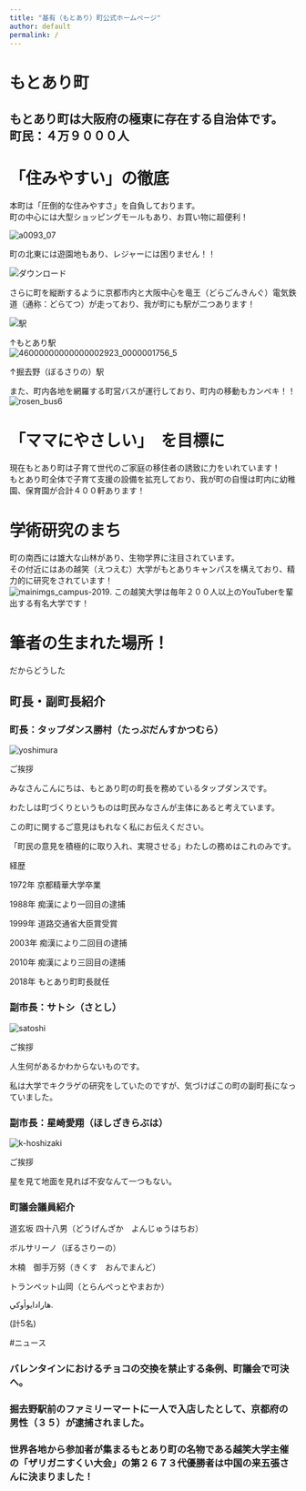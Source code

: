 ```yaml
---
title: "基有（もとあり）町公式ホームページ"
author: default
permalink: /
---
```


# もとあり町

もとあり町は大阪府の極東に存在する自治体です。  
町民：４万９０００人
---
# 「住みやすい」の徹底

本町は「圧倒的な住みやすさ」を自負しております。  
町の中心には大型ショッピングモールもあり、お買い物に超便利！  

![a0093_07](https://user-images.githubusercontent.com/104198390/164754937-1638f5c1-9867-48c6-becb-e489254aac0b.jpeg)  

町の北東には遊園地もあり、レジャーには困りません！！  

![ダウンロード](https://user-images.githubusercontent.com/104198390/164755366-0c92c9cf-3131-4822-bcca-69297ee7d2c2.jpeg)  

さらに町を縦断するように京都市内と大阪中心を竜王（どらごんきんぐ）電気鉄道（通称：どらてつ）が走っており、我が町にも駅が二つあります！  

![駅](https://user-images.githubusercontent.com/104198390/164758351-85e08abd-e734-4b94-b20e-f1dc215b8178.jpeg) 

↑もとあり駅  
![46000000000000002923_0000001756_5](https://user-images.githubusercontent.com/104198390/164758560-7350c177-2a4c-4912-90f7-eb00d786eaec.jpeg)  


↑掘去野（ぼるさりの）駅  

また、町内各地を網羅する町営バスが運行しており、町内の移動もカンペキ！！  
![rosen_bus6](https://user-images.githubusercontent.com/104198390/164759301-e3404a0f-42a8-4ae3-b258-8668d4bcb465.jpeg)  

# 「ママにやさしい」　を目標に

現在もとあり町は子育て世代のご家庭の移住者の誘致に力をいれています！  
もとあり町全体で子育て支援の設備を拡充しており、我が町の自慢は町内に幼稚園、保育園が合計４００軒あります！

# 学術研究のまち

町の南西には雄大な山林があり、生物学界に注目されています。  
その付近にはあの越笑（えつえむ）大学がもとありキャンパスを構えており、精力的に研究をされています！  
![mainimgs_campus-2019](https://user-images.githubusercontent.com/104198390/164761526-92a2808a-587d-4b53-905f-4eae03108593.jpeg). 
この越笑大学は毎年２００人以上のYouTuberを輩出する有名大学です！  

# 筆者の生まれた場所！

だからどうした

## 町長・副町長紹介

### 町長：タップダンス勝村（たっぷだんすかつむら）  
![yoshimura](https://user-images.githubusercontent.com/104198390/164762437-b36e7ebc-e27e-4cc0-b389-61256fef8e17.jpeg)  

ご挨拶  

みなさんこんにちは、もとあり町の町長を務めているタップダンスです。 

わたしは町づくりというものは町民みなさんが主体にあると考えています。    

この町に関するご意見はもれなく私にお伝えください。  

「町民の意見を積極的に取り入れ、実現させる」わたしの務めはこれのみです。   
  
経歴  

1972年 京都精華大学卒業  

1988年 痴漢により一回目の逮捕  

1999年 道路交通省大臣賞受賞  

2003年 痴漢により二回目の逮捕  

2010年 痴漢により三回目の逮捕  

2018年 もとあり町町長就任  

### 副市長：サトシ（さとし）  
![satoshi](https://user-images.githubusercontent.com/104198390/164763917-d8b6acbd-032f-41a6-bba8-ed9d4d03fbd5.jpeg)  

ご挨拶  

人生何があるかわからないものです。  

私は大学でキクラゲの研究をしていたのですが、気づけばこの町の副町長になっていました。 

### 副市長：星崎愛翔（ほしざきらぶは）  
![k-hoshizaki](https://user-images.githubusercontent.com/104198390/164765900-84b29cc0-f666-4f5b-a238-cbf750811170.jpeg)  

ご挨拶  

星を見て地面を見れば不安なんて一つもない。  

### 町議会議員紹介
道玄坂 四十八男（どうげんざか　よんじゅうはちお）  

ボルサリーノ（ぼるさりーの）   

木楠　御手万努（きくす　おんでまんど）  

トランペット山岡（とらんぺっとやまおか）  

ﻫﺎﺭﺍﺩﺍﻳﻮﺃﻭﻛﻲ. 

(計5名)

#ニュース

### バレンタインにおけるチョコの交換を禁止する条例、町議会で可決へ。  

### 掘去野駅前のファミリーマートに一人で入店したとして、京都府の男性（３５）が逮捕されました。  

### 世界各地から参加者が集まるもとあり町の名物である越笑大学主催の「ザリガニすくい大会」の第２６７３代優勝者は中国の来五張さんに決まりました！
